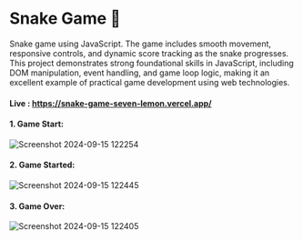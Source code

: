 # Snake Game 🐍
Snake game using JavaScript. The game includes smooth movement, responsive controls, and dynamic score tracking as the snake progresses. This project demonstrates strong foundational skills in JavaScript, including DOM manipulation, event handling, and game loop logic, making it an excellent example of practical game development using web technologies.

#### Live : https://snake-game-seven-lemon.vercel.app/

#### 1. Game Start: 
![Screenshot 2024-09-15 122254](https://github.com/user-attachments/assets/9f72bc1c-ae84-48b1-baac-24ae7a49458f)

#### 2. Game Started: 
![Screenshot 2024-09-15 122445](https://github.com/user-attachments/assets/2f33f05e-a117-4f83-960d-d4cf519a2655)

#### 3. Game Over: 
![Screenshot 2024-09-15 122405](https://github.com/user-attachments/assets/d5fa8912-a6ea-407a-9ca5-8e906cfcec29)
